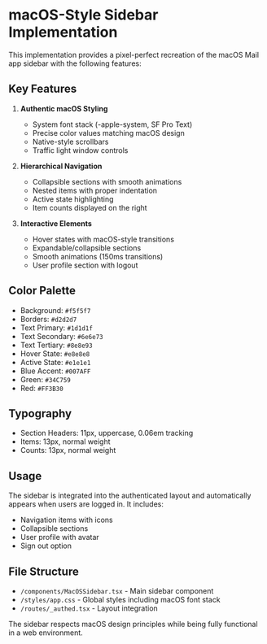 # macOS-Style Sidebar Implementation

This implementation provides a pixel-perfect recreation of the macOS Mail app sidebar with the following features:

## Key Features

1. **Authentic macOS Styling**

   - System font stack (-apple-system, SF Pro Text)
   - Precise color values matching macOS design
   - Native-style scrollbars
   - Traffic light window controls

2. **Hierarchical Navigation**

   - Collapsible sections with smooth animations
   - Nested items with proper indentation
   - Active state highlighting
   - Item counts displayed on the right

3. **Interactive Elements**
   - Hover states with macOS-style transitions
   - Expandable/collapsible sections
   - Smooth animations (150ms transitions)
   - User profile section with logout

## Color Palette

- Background: `#f5f5f7`
- Borders: `#d2d2d7`
- Text Primary: `#1d1d1f`
- Text Secondary: `#6e6e73`
- Text Tertiary: `#8e8e93`
- Hover State: `#e8e8e8`
- Active State: `#e1e1e1`
- Blue Accent: `#007AFF`
- Green: `#34C759`
- Red: `#FF3B30`

## Typography

- Section Headers: 11px, uppercase, 0.06em tracking
- Items: 13px, normal weight
- Counts: 13px, normal weight

## Usage

The sidebar is integrated into the authenticated layout and automatically appears when users are logged in. It includes:

- Navigation items with icons
- Collapsible sections
- User profile with avatar
- Sign out option

## File Structure

- `/components/MacOSSidebar.tsx` - Main sidebar component
- `/styles/app.css` - Global styles including macOS font stack
- `/routes/_authed.tsx` - Layout integration

The sidebar respects macOS design principles while being fully functional in a web environment.
